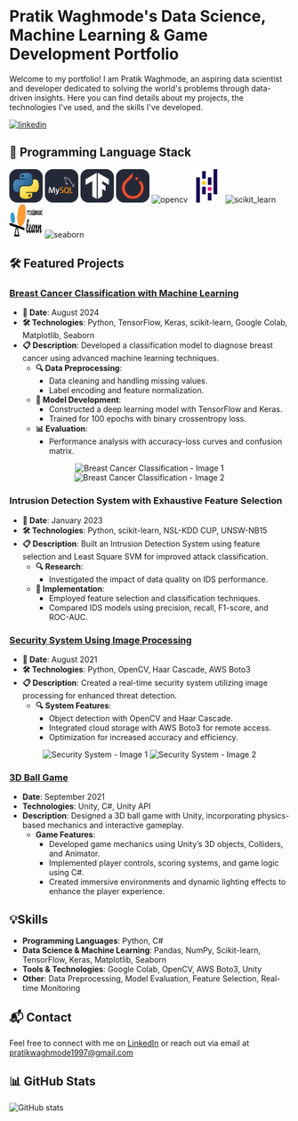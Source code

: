 # Pratik Waghmode's Data Science, Machine Learning & Game Development Portfolio

Welcome to my portfolio! I am Pratik Waghmode, an aspiring data scientist and developer dedicated to solving the world's problems through data-driven insights. Here you can find details about my projects, the technologies I've used, and the skills I've developed.

[![linkedin](https://img.shields.io/badge/linkedin-%230077B5.svg?style=for-the-badge&logo=linkedin&logoColor=white)](https://www.linkedin.com/in/pratik-waghmode/)

## 🎨 **Programming Language Stack**
<p align="left"> <img src="https://raw.githubusercontent.com/tandpfun/skill-icons/a50fa57465e82a1147fa512fb3d64cc5902df578/icons/Python-Dark.svg" alt="python" title="python" width="60" height="60"/> <img src="https://raw.githubusercontent.com/tandpfun/skill-icons/a50fa57465e82a1147fa512fb3d64cc5902df578/icons/MySQL-Dark.svg" alt="SQL" title="SQL" width="60" height="60"/>
<img src="https://raw.githubusercontent.com/tandpfun/skill-icons/a50fa57465e82a1147fa512fb3d64cc5902df578/icons/TensorFlow-Dark.svg" alt="Tensorflow" title="Tensor Flow" width="60" height="60"/>
 <img src="https://raw.githubusercontent.com/tandpfun/skill-icons/a50fa57465e82a1147fa512fb3d64cc5902df578/icons/PyTorch-Dark.svg" alt="PyTorch" title="PyTorch" width="60" height="60"/>
<img src="https://www.vectorlogo.zone/logos/opencv/opencv-icon.svg" alt="opencv" width="60" height="60"/>
<img src="https://raw.githubusercontent.com/devicons/devicon/2ae2a900d2f041da66e950e4d48052658d850630/icons/pandas/pandas-original.svg" alt="pandas" width="60" height="60"/> 
<img src="https://upload.wikimedia.org/wikipedia/commons/0/05/Scikit_learn_logo_small.svg" alt="scikit_learn" width="60" height="60"/>
<img src="https://github.com/vmngo/images/blob/main/image2vector.svg" alt="imblearn" width="60" height="60"/>
<img src="https://seaborn.pydata.org/_images/logo-mark-lightbg.svg" alt="seaborn" width="60" height="60"/> </a> </p>



## 🛠️ **Featured Projects**

### [Breast Cancer Classification with Machine Learning](https://github.com/Pratik-Waghmode/Breast_Cancer_Classification_Machine-Learning)
* **📅 Date**: August 2024
* **🛠️ Technologies**: Python, TensorFlow, Keras, scikit-learn, Google Colab, Matplotlib, Seaborn
* **📋 Description**: Developed a classification model to diagnose breast cancer using advanced machine learning techniques.
  * **🔍 Data Preprocessing**:
    - Data cleaning and handling missing values.
    - Label encoding and feature normalization.
  * **🔧 Model Development**:
    - Constructed a deep learning model with TensorFlow and Keras.
    - Trained for 100 epochs with binary crossentropy loss.
  * **📊 Evaluation**:
    - Performance analysis with accuracy-loss curves and confusion matrix.

<p align="center">
  <img src="https://github.com/user-attachments/assets/b46002a6-77f6-4953-a5a8-046fbb81a11f" width="350" height="350" alt="Breast Cancer Classification - Image 1"/>
  <img src="https://github.com/user-attachments/assets/3b645ca0-7ebb-487d-9b3f-59bb34692683" width="350" height="350" alt="Breast Cancer Classification - Image 2"/>
</p>

### Intrusion Detection System with Exhaustive Feature Selection
* **📅 Date**: January 2023
* **🛠️ Technologies**: Python, scikit-learn, NSL-KDD CUP, UNSW-NB15
* **📋 Description**: Built an Intrusion Detection System using feature selection and Least Square SVM for improved attack classification.
  * **🔍 Research**:
    - Investigated the impact of data quality on IDS performance.
  * **🔧 Implementation**:
    - Employed feature selection and classification techniques.
    - Compared IDS models using precision, recall, F1-score, and ROC-AUC.


### [Security System Using Image Processing](https://github.com/Pratik-Waghmode/Security-System-Using-Image-Processing)
* **📅 Date**: August 2021
* **🛠️ Technologies**: Python, OpenCV, Haar Cascade, AWS Boto3
* **📋 Description**: Created a real-time security system utilizing image processing for enhanced threat detection.
  * **🔍 System Features**:
    - Object detection with OpenCV and Haar Cascade.
    - Integrated cloud storage with AWS Boto3 for remote access.
    - Optimization for increased accuracy and efficiency.

<p align="center">
  <img src="https://github.com/user-attachments/assets/b2cbf52b-6262-45bd-afcd-ab3cd78c0aaa" width="350" height="350" alt="Security System - Image 1"/>
  <img src="https://github.com/user-attachments/assets/6badfd74-8057-45eb-9f2a-9b008f3cb1c6" width="350" height="350" alt="Security System - Image 2"/>
</p>




### [3D Ball Game](https://github.com/Pratik-Waghmode/3D-Ball_Game)
* **Date**: September 2021
* **Technologies**: Unity, C#, Unity API
* **Description**: Designed a 3D ball game with Unity, incorporating physics-based mechanics and interactive gameplay.
  * **Game Features**:
    - Developed game mechanics using Unity’s 3D objects, Colliders, and Animator.
    - Implemented player controls, scoring systems, and game logic using C#.
    - Created immersive environments and dynamic lighting effects to enhance the player experience.

## 💡Skills

- **Programming Languages**: Python, C#
- **Data Science & Machine Learning**: Pandas, NumPy, Scikit-learn, TensorFlow, Keras, Matplotlib, Seaborn
- **Tools & Technologies**: Google Colab, OpenCV, AWS Boto3, Unity
- **Other**: Data Preprocessing, Model Evaluation, Feature Selection, Real-time Monitoring

## 📬 Contact

Feel free to connect with me on [LinkedIn](https://www.linkedin.com/in/pratik-waghmode/) or reach out via email at pratikwaghmode1997@gmail.com

## 📊 GitHub Stats
![GitHub stats](https://github-readme-stats.vercel.app/api?username=Pratik-Waghmode&show_icons=true) </br>

